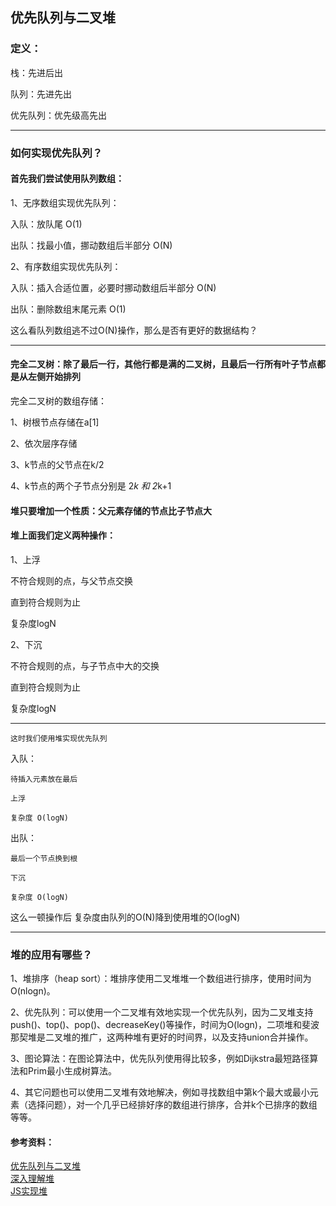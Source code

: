 ## 优先队列与二叉堆

### 定义：
栈：先进后出

队列：先进先出

优先队列：优先级高先出

------

### 如何实现优先队列？

#### 首先我们尝试使用队列数组：

1、无序数组实现优先队列：

  入队：放队尾 O(1)

  出队：找最小值，挪动数组后半部分 O(N)



2、有序数组实现优先队列：

  入队：插入合适位置，必要时挪动数组后半部分 O(N)

  出队：删除数组末尾元素 O(1)



这么看队列数组逃不过O(N)操作，那么是否有更好的数据结构？

-----
#### 完全二叉树：除了最后一行，其他行都是满的二叉树，且最后一行所有叶子节点都是从左侧开始排列

完全二叉树的数组存储：

  1、树根节点存储在a[1]

  2、依次层序存储

  3、k节点的父节点在k/2

  4、k节点的两个子节点分别是 2*k 和 2*k+1


#### 堆只要增加一个性质：父元素存储的节点比子节点大

#### 堆上面我们定义两种操作：

1、上浮

  不符合规则的点，与父节点交换

  直到符合规则为止

  复杂度logN


2、下沉

  不符合规则的点，与子节点中大的交换

  直到符合规则为止

  复杂度logN


-------

    这时我们使用堆实现优先队列


  入队：

    待插入元素放在最后

    上浮

    复杂度 O(logN)


  出队：

    最后一个节点换到根

    下沉

    复杂度 O(logN)


这么一顿操作后 复杂度由队列的O(N)降到使用堆的O(logN)

------


### 堆的应用有哪些？

  1、堆排序（heap sort）：堆排序使用二叉堆堆一个数组进行排序，使用时间为O(nlogn)。

  2、优先队列：可以使用一个二叉堆有效地实现一个优先队列，因为二叉堆支持push()、top()、pop()、decreaseKey()等操作，时间为O(logn)，二项堆和斐波那契堆是二叉堆的推广，这两种堆有更好的时间界，以及支持union合并操作。

  3、图论算法：在图论算法中，优先队列使用得比较多，例如Dijkstra最短路径算法和Prim最小生成树算法。

  4、其它问题也可以使用二叉堆有效地解决，例如寻找数组中第k个最大或最小元素（选择问题），对一个几乎已经排好序的数组进行排序，合并k个已排序的数组等等。



#### 参考资料：


[优先队列与二叉堆](https://www.bilibili.com/video/BV13E411W7rU?from=search&seid=1389744232112622587)  
[深入理解堆](https://blog.csdn.net/summerlq/article/details/82747940)  
[JS实现堆](http://www.srcmini.com/1793.html)  
